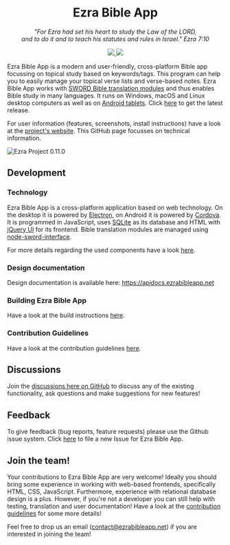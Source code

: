<h1 align="center">Ezra Bible App</h1>
<p align="center" style="font-style: italic">
"For Ezra had set his heart to study the Law of the LORD,<br/>
and to do it and to teach his statutes and rules in Israel." Ezra 7:10
</p>

<p align="center">
  <a href="https://github.com/ezra-bible-app/ezra-bible-app/actions/workflows/test.yml">
    <img src="https://github.com/ezra-bible-app/ezra-bible-app/actions/workflows/test.yml/badge.svg"></img>
  </a>
  
  <a href="https://github.com/ezra-bible-app/ezra-bible-app/actions/workflows/build.yml">
    <img src="https://github.com/ezra-bible-app/ezra-bible-app/actions/workflows/build.yml/badge.svg"></img>
  </a>
</p>

Ezra Bible App is a modern and user-friendly, cross-platform Bible app focussing on topical study based on keywords/tags. This program can help you to easily manage your topical verse lists and verse-based notes. Ezra Bible App works with [SWORD Bible translation modules](http://www.crosswire.org/sword) and thus enables Bible study in many languages. It runs on Windows, macOS and Linux desktop computers as well as on [Android tablets](https://play.google.com/store/apps/details?id=net.ezrabibleapp.cordova). Click [here](https://github.com/ezra-bible-app/ezra-bible-app/releases/latest) to get the latest release.

For user information (features, screenshots, install instructions) have a look at the [project's website](https://ezrabibleapp.net). This GitHub page focusses on technical information.

![Ezra Project 0.11.0](https://ezrabibleapp.net/assets/screenshots/ezra_project_0_11_0.png "Ezra Project 0.11.0")

## Development

### Technology
Ezra Bible App is a cross-platform application based on web technology. On the desktop it is powered by [Electron](https://electronjs.org/), on Android it is powered by [Cordova](https://cordova.apache.org/). It is programmed in JavaScript, uses [SQLite](https://www.sqlite.org) as its database and HTML with [jQuery UI](https://jqueryui.com/) for its frontend. Bible translation modules are managed using [node-sword-interface](https://github.com/ezra-bible-app/node-sword-interface).

For more details regarding the used components have a look [here][tech].

[tech]: https://github.com/ezra-bible-app/ezra-bible-app/blob/master/TECH.md

### Design documentation

Design documentation is available here: https://apidocs.ezrabibleapp.net

### Building Ezra Bible App

Have a look at the build instructions [here][build].

[build]: https://github.com/ezra-bible-app/ezra-bible-app/blob/master/BUILD.md

### Contribution Guidelines

Have a look at the contribution guidelines [here][contributing].

[contributing]: https://github.com/ezra-bible-app/ezra-bible-app/blob/master/CONTRIBUTING.md

## Discussions

Join the [discussions here on GitHub](https://github.com/ezra-bible-app/ezra-bible-app/discussions) to discuss any of the existing functionality, ask questions and make suggestions for new features!

## Feedback
To give feedback (bug reports, feature requests) please use the Github issue system.
Click [here](https://github.com/ezra-bible-app/ezra-bible-app/issues/new) to file a new Issue for Ezra Bible App.

[latest]: https://github.com/ezra-bible-app/ezra-bible-app/releases/latest

## Join the team!
Your contributions to Ezra Bible App are very welcome!
Ideally you should bring some experience in working with web-based frontends, specifically HTML, CSS, JavaScript. Furthermore, experience with relational database design is a plus. However, if you're not a developer you can still help with testing, translation and user documentation!
Have a look at the [contribution guidelines][contributing] for some more details!

Feel free to drop us an email ([contact@ezrabibleapp.net](mailto:contact@ezrabibleapp.net)) if you are interested in joining the team!
